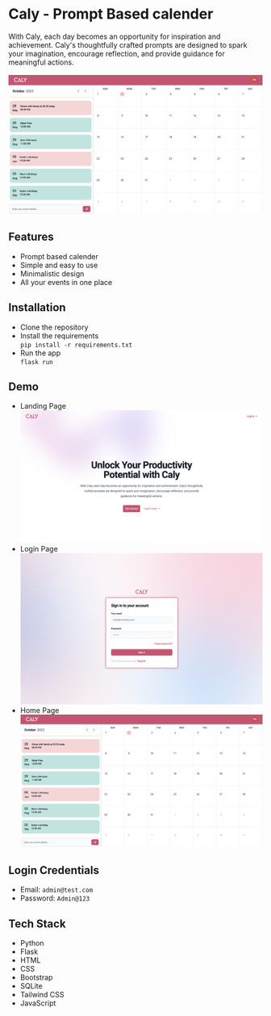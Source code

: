 # Caly - Prompt Based calender
With Caly, each day becomes an opportunity for inspiration and achievement. Caly's thoughtfully crafted prompts are designed to spark your imagination, encourage reflection, and provide guidance for meaningful actions.
<br><br>
![Caly](/demo_screnshots/caly2.png)

## Features
- Prompt based calender
- Simple and easy to use
- Minimalistic design
- All your events in one place

## Installation
- Clone the repository
- Install the requirements<br>
`pip install -r requirements.txt`
- Run the app<br>
`flask run`

## Demo
- Landing Page
![Caly](/demo_screnshots/caly1.png)
- Login Page
![Caly](/demo_screnshots/caly3.png)
- Home Page
![Caly](/demo_screnshots/caly2.png)

## Login Credentials
- Email: `admin@test.com`
- Password: `Admin@123`

## Tech Stack
- Python
- Flask
- HTML
- CSS
- Bootstrap
- SQLite
- Tailwind CSS
- JavaScript
